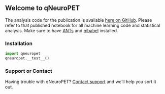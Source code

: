 ## Welcome to qNeuroPET

The analysis code for the publication is available [here on GitHub](http://nbviewer.jupyter.org/github/ieeg-portal/qneuroPET/blob/master/analysis/qPET%20Epilepsy%20-%20FINAL%20Tables%20and%20Figures.ipynb). Please refer to that published notebook for all machine learning code and statistical analysis. Make sure to have [ANTs](http://stnava.github.io/ANTs/) and [nibabel](http://nipy.org/nipype/0.10.0/users/install.html) installed.

### Installation 

```python
import qneuropet
qneuropet.__test__()
```


### Support or Contact

Having trouble with qNeuroPET? [Contact support](https://github.com/smartrama) and we’ll help you sort it out.
